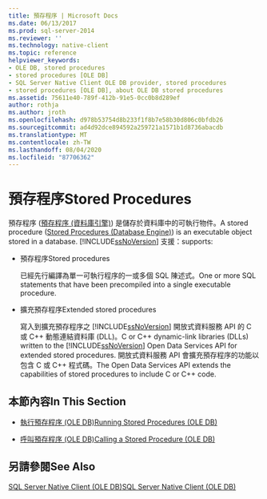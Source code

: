 ```yaml
---
title: 預存程序 | Microsoft Docs
ms.date: 06/13/2017
ms.prod: sql-server-2014
ms.reviewer: ''
ms.technology: native-client
ms.topic: reference
helpviewer_keywords:
- OLE DB, stored procedures
- stored procedures [OLE DB]
- SQL Server Native Client OLE DB provider, stored procedures
- stored procedures [OLE DB], about OLE DB stored procedures
ms.assetid: 75611e40-789f-412b-91e5-0cc0b8d289ef
author: rothja
ms.author: jroth
ms.openlocfilehash: d978b53754d8b233f1f8b7e58b30d806c0bfdb26
ms.sourcegitcommit: ad4d92dce894592a259721a1571b1d8736abacdb
ms.translationtype: MT
ms.contentlocale: zh-TW
ms.lasthandoff: 08/04/2020
ms.locfileid: "87706362"
---
```

# <a name="stored-procedures"></a><span data-ttu-id="9a710-102">預存程序</span><span class="sxs-lookup"><span data-stu-id="9a710-102">Stored Procedures</span></span>
  <span data-ttu-id="9a710-103">預存程序 ([預存程序 &#40;資料庫引擎&#41;](../../stored-procedures/stored-procedures-database-engine.md)) 是儲存於資料庫中的可執行物件。</span><span class="sxs-lookup"><span data-stu-id="9a710-103">A stored procedure ([Stored Procedures &#40;Database Engine&#41;](../../stored-procedures/stored-procedures-database-engine.md)) is an executable object stored in a database.</span></span> [!INCLUDE[ssNoVersion](../../../includes/ssnoversion-md.md)] <span data-ttu-id="9a710-104">支援：</span><span class="sxs-lookup"><span data-stu-id="9a710-104">supports:</span></span>  
  
-   <span data-ttu-id="9a710-105">預存程序</span><span class="sxs-lookup"><span data-stu-id="9a710-105">Stored procedures</span></span>  
  
     <span data-ttu-id="9a710-106">已經先行編譯為單一可執行程序的一或多個 SQL 陳述式。</span><span class="sxs-lookup"><span data-stu-id="9a710-106">One or more SQL statements that have been precompiled into a single executable procedure.</span></span>  
  
-   <span data-ttu-id="9a710-107">擴充預存程序</span><span class="sxs-lookup"><span data-stu-id="9a710-107">Extended stored procedures</span></span>  
  
     <span data-ttu-id="9a710-108">寫入到擴充預存程序之 [!INCLUDE[ssNoVersion](../../../includes/ssnoversion-md.md)] 開放式資料服務 API 的 C 或 C++ 動態連結資料庫 (DLL)。</span><span class="sxs-lookup"><span data-stu-id="9a710-108">C or C++ dynamic-link libraries (DLLs) written to the [!INCLUDE[ssNoVersion](../../../includes/ssnoversion-md.md)] Open Data Services API for extended stored procedures.</span></span> <span data-ttu-id="9a710-109">開放式資料服務 API 會擴充預存程序的功能以包含 C 或 C++ 程式碼。</span><span class="sxs-lookup"><span data-stu-id="9a710-109">The Open Data Services API extends the capabilities of stored procedures to include C or C++ code.</span></span>  
  
## <a name="in-this-section"></a><span data-ttu-id="9a710-110">本節內容</span><span class="sxs-lookup"><span data-stu-id="9a710-110">In This Section</span></span>  
  
-   [<span data-ttu-id="9a710-111">執行預存程序 &#40;OLE DB&#41;</span><span class="sxs-lookup"><span data-stu-id="9a710-111">Running Stored Procedures &#40;OLE DB&#41;</span></span>](stored-procedures-running.md)  
  
-   [<span data-ttu-id="9a710-112">呼叫預存程序 &#40;OLE DB&#41;</span><span class="sxs-lookup"><span data-stu-id="9a710-112">Calling a Stored Procedure &#40;OLE DB&#41;</span></span>](stored-procedures-calling.md)  
  
## <a name="see-also"></a><span data-ttu-id="9a710-113">另請參閱</span><span class="sxs-lookup"><span data-stu-id="9a710-113">See Also</span></span>  
 [<span data-ttu-id="9a710-114">SQL Server Native Client &#40;OLE DB&#41;</span><span class="sxs-lookup"><span data-stu-id="9a710-114">SQL Server Native Client &#40;OLE DB&#41;</span></span>](sql-server-native-client-ole-db.md)  
  
  
